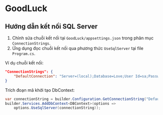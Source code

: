 # GoodLuck

## Hướng dẫn kết nối SQL Server

1. Chỉnh sửa chuỗi kết nối tại `GoodLuck/appsettings.json` trong phân mục `ConnectionStrings`.
2. Ứng dụng đọc chuỗi kết nối qua phương thức `UseSqlServer` tại file `Program.cs`.

Ví dụ chuỗi kết nối:

```json
"ConnectionStrings": {
    "DefaultConnection": "Server=(local);Database=Love;User Id=sa;Password=sa123;TrustServerCertificate=true;"
}
```

Trích đoạn mã khởi tạo DbContext:

```csharp
var connectionString = builder.Configuration.GetConnectionString("DefaultConnection");
builder.Services.AddDbContext<DBContext>(options =>
    options.UseSqlServer(connectionString));
```
